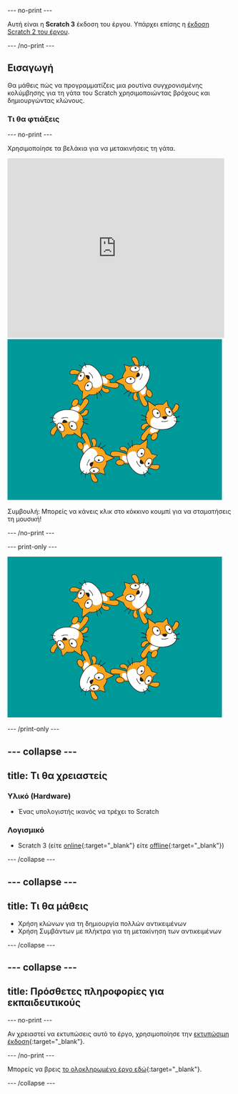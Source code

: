 --- no-print ---

Αυτή είναι η **Scratch 3** έκδοση του έργου. Υπάρχει επίσης η [έκδοση Scratch 2 του έργου](https://projects.raspberrypi.org/el-GR/projects/synchronised-swimming-scratch2).

--- /no-print ---

## Εισαγωγή

Θα μάθεις πώς να προγραμματίζεις μια ρουτίνα συγχρονισμένης κολύμβησης για τη γάτα του Scratch χρησιμοποιώντας βρόχους και δημιουργώντας κλώνους.

### Τι θα φτιάξεις

--- no-print ---

Χρησιμοποίησε τα βελάκια για να μετακινήσεις τη γάτα.

<div class="scratch-preview">
  <iframe allowtransparency="true" width="485" height="402" src="https://scratch.mit.edu/projects/embed/113149575/?autostart=false" frameborder="0" scrolling="no">></iframe>
  <img src="images/swim-final.png">
</div>

Συμβουλή: Μπορείς να κάνεις κλικ στο κόκκινο κουμπί για να σταματήσεις τη μουσική!

--- /no-print ---

--- print-only ---

![ολοκληρωμένο έργο](images/swim-final.png)

--- /print-only ---

--- collapse ---
---
title: Τι θα χρειαστείς
---

### Υλικό (Hardware)

+ Ένας υπολογιστής ικανός να τρέχει το Scratch

### Λογισμικό

+ Scratch 3 (είτε [online](http://rpf.io/scratchon){:target="_blank"} είτε [offline](http://rpf.io/scratchoff){:target="_blank"})

--- /collapse ---

--- collapse ---
---
title: Τι θα μάθεις
---

- Χρήση κλώνων για τη δημιουργία πολλών αντικειμένων
- Χρήση Συμβάντων με πλήκτρα για τη μετακίνηση των αντικειμένων

--- /collapse ---

--- collapse ---
---
title: Πρόσθετες πληροφορίες για εκπαιδευτικούς
---

--- no-print ---

Αν χρειαστεί να εκτυπώσεις αυτό το έργο, χρησιμοποίησε την [εκτυπώσιμη έκδοση](https://projects.raspberrypi.org/el-GR/projects/synchronised-swimming/print){:target="_blank"}.

--- /no-print ---

Μπορείς να βρεις [το ολοκληρωμένο έργο εδώ](http://rpf.io/p/el-GR/synchronised-swimming-get){:target="_blank"}.

--- /collapse ---
